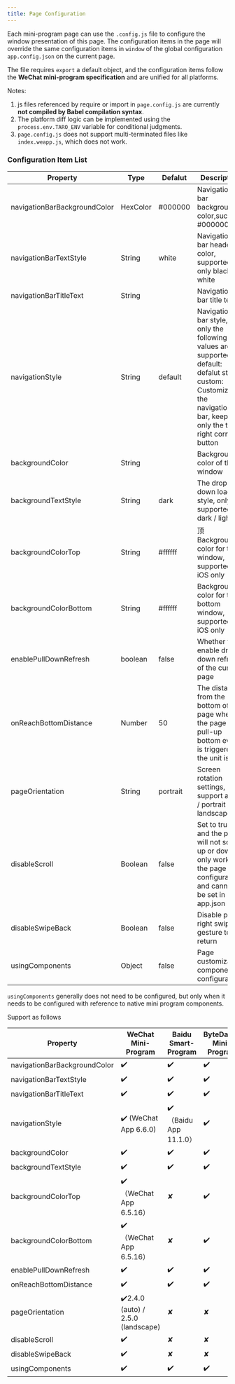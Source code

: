 ```yaml
---
title: Page Configuration
---
```


Each mini-program page can use the `.config.js` file to configure the window presentation of this page. The configuration items in the page will override the same configuration items in `window` of the global configuration `app.config.json` on the current page.

The file requires `export` a default object, and the configuration items follow the **WeChat mini-program specification** and are unified for all platforms.

Notes:

1. js files referenced by require or import in `page.config.js` are currently **not compiled by Babel compilation syntax**. 
2. The platform diff logic can be implemented using the `process.env.TARO_ENV` variable for conditional judgments. 
3. `page.config.js` does not support multi-terminated files like `index.weapp.js`, which does not work.

### Configuration Item List

| Property | Type | Defalut | Description |
| - | - | - | - |
| navigationBarBackgroundColor | HexColor | #000000 | Navigation bar background color,such as #000000|
| navigationBarTextStyle | String | white | Navigation bar header color, supported only black / white |
| navigationBarTitleText | String |  | Navigation bar title text |
| navigationStyle | String | default | Navigation bar style, only the following values are supported: default: defalut style, custom: Customize the navigation bar, keeping only the top-right corner button |
| backgroundColor | String |  | Background color of the window |
| backgroundTextStyle | String | dark | The drop-down loading style,  only  supported  dark / light  |
| backgroundColorTop | String | #ffffff | 顶Background color for top window, supported on iOS only  |
| backgroundColorBottom | String | #ffffff | Background color for the bottom window, supported on iOS only |
| enablePullDownRefresh | boolean | false | Whether to enable drop-down refresh of the current page |
| onReachBottomDistance | Number | 50 | The distance from the bottom of the page when the page pull-up bottom event is triggered, the unit is px |
|pageOrientation | String | portrait | Screen rotation settings, support auto / portrait / landscape |
| disableScroll | Boolean | false | Set to true and the page will not scroll up or down. <br />only works in the page configuration, and cannot be set in app.json |
| disableSwipeBack | Boolean | false | Disable page right swipe gesture to return  |
| usingComponents | Object | false | Page customization component configuration |

`usingComponents` generally does not need to be configured, but only when it needs to be configured with reference to native mini program components.

 Support as follows

| Property | WeChat Mini-Program | Baidu Smart-Program | ByteDance Mini-Program | Alipay Mini-Program | H5 | React Native |
| - | - | - | - | - | - | - |
| navigationBarBackgroundColor | ✔️ | ✔️|✔️|✔️|✔️|✔️|
| navigationBarTextStyle | ✔️ | ✔️|✔️|  ✘ |✔️|✔️|
| navigationBarTitleText | ✔️ | ✔️|✔️| ✔️ |✔️|✔️|
| navigationStyle | ✔️ (WeChat App 6.6.0) | ✔️（Baidu App 11.1.0）|✔️|  ✘ | ✘| ✔️|
| backgroundColor | ✔️ | ✔️|✔️| ✘ |✘|✔️|
| backgroundTextStyle | ✔️ | ✔️|✔️| ✘ |✘|✔️|
| backgroundColorTop |✔️（WeChat App 6.5.16） | ✘|✔️| ✘ |✘|✘|
| backgroundColorBottom | ✔️（WeChat App 6.5.16） | ✘|✔️| ✘ |✘|✘|
| enablePullDownRefresh | ✔️ | ✔️|✔️| ✔️ |✘|✘|
| onReachBottomDistance | ✔️ | ✔️|✔️| ✘ |✘|✘|
|pageOrientation | ✔️2.4.0 (auto) / 2.5.0 (landscape) | ✘|✘| ✘ |✘|✘|
| disableScroll | ✔️ | ✘|✘| ✘ |✘|✔️|
| disableSwipeBack | ✔️ | ✘|✘| ✘ |✘|✘|
| usingComponents | ✔️ | ✔️|✔️| ✔️ |✘|✘|
